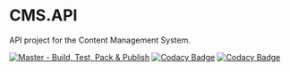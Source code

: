 # CMS.API
API project for the Content Management System.

[![Master - Build, Test, Pack & Publish](https://github.com/Web-Env/CMS.API/actions/workflows/master-build.yml/badge.svg)](https://github.com/Web-Env/CMS.API/actions/workflows/master-build.yml)
[![Codacy Badge](https://app.codacy.com/project/badge/Grade/dbe45eb7e3984aee9c538bd3d5aa6944)](https://www.codacy.com?utm_source=github.com&amp;utm_medium=referral&amp;utm_content=Web-Env/CMS.API&amp;utm_campaign=Badge_Grade)
[![Codacy Badge](https://app.codacy.com/project/badge/Coverage/dbe45eb7e3984aee9c538bd3d5aa6944)](https://www.codacy.com?utm_source=github.com&utm_medium=referral&utm_content=Web-Env/CMS.API&utm_campaign=Badge_Coverage)
